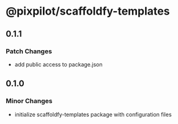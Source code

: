 # @pixpilot/scaffoldfy-templates

## 0.1.1

### Patch Changes

- add public access to package.json

## 0.1.0

### Minor Changes

- initialize scaffoldfy-templates package with configuration files
